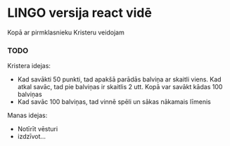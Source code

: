 # LINGO versija react vidē

Kopā ar pirmklasnieku Kristeru veidojam 


### TODO

Kristera idejas:

* Kad savākti 50 punkti, tad apakšā parādās balviņa ar skaitli viens. Kad atkal savāc, tad pie balviņas ir skaitlis 2 utt. Kopā var savākt kādas 100 balviņas
* Kad savāc 100 balviņas, tad vinnē spēli un sākas nākamais līmenis


Manas idejas:
* Notīrīt vēsturi
* izdzīvot...